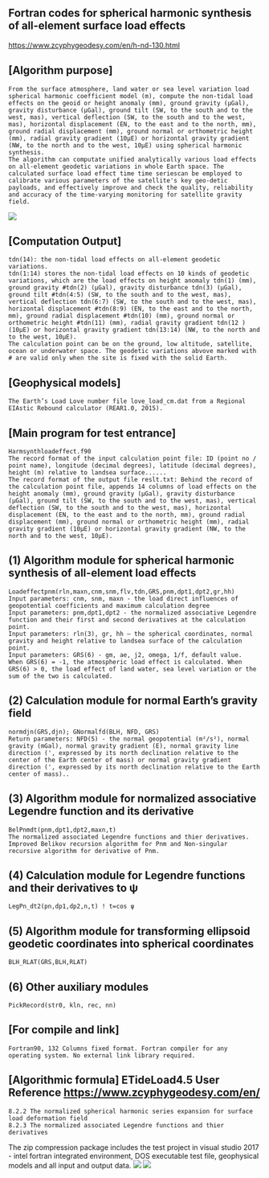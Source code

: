 ## Fortran codes for spherical harmonic synthesis of all-element surface load effects
https://www.zcyphygeodesy.com/en/h-nd-130.html
## [Algorithm purpose]
    From the surface atmosphere, land water or sea level variation load spherical harmonic coefficient model (m), compute the non-tidal load effects on the geoid or height anomaly (mm), ground gravity (μGal), gravity disturbance (μGal), ground tilt (SW, to the south and to the west, mas), vertical deflection (SW, to the south and to the west, mas), horizontal displacement (EN, to the east and to the north, mm), ground radial displacement (mm), ground normal or orthometric height (mm), radial gravity gradient (10μE) or horizontal gravity gradient (NW, to the north and to the west, 10μE) using spherical harmonic synthesis.
    The algorithm can computate unified analytically various load effects on all-element geodetic variations in whole Earth space. The calculated surface load effect time time seriescan be employed to calibrate various parameters of the satellite's key geo-detic payloads, and effectively improve and check the quality, reliability and accuracy of the time-varying monitoring for satellite gravity field.
![](https://24192633.s21i.faiusr.com/2/ABUIABACGAAgs7bQuQYort-bsQUwlg44ugk.jpg)
## [Computation Output]
    tdn(14): the non-tidal load effects on all-element geodetic variations.
    tdn(1:14) stores the non-tidal load effects on 10 kinds of geodetic variations, which are the load effects on height anomaly tdn(1) (mm), ground gravity #tdn(2) (μGal), gravity disturbance tdn(3) (μGal), ground tilt #tdn(4:5) (SW, to the south and to the west, mas), vertical deflection tdn(6:7) (SW, to the south and to the west, mas), horizontal displacement #tdn(8:9) (EN, to the east and to the north, mm), ground radial displacement #tdn(10) (mm), ground normal or orthometric height #tdn(11) (mm), radial gravity gradient tdn(12 )(10μE) or horizontal gravity gradient tdn(13:14) (NW, to the north and to the west, 10μE).
    The calculation point can be on the ground, low altitude, satellite, ocean or underwater space. The geodetic variations abvove marked with # are valid only when the site is fixed with the solid Earth.
## [Geophysical models]
    The Earth’s Load Love number file love_load_cm.dat from a Regional EIAstic Rebound calculator (REAR1.0, 2015).
## [Main program for test entrance]
    Harmsynthloadeffect.f90
    The record format of the input calculation point file: ID (point no / point name), longitude (decimal degrees), latitude (decimal degrees), height (m) relative to landsea surface......
    The record format of the output file reslt.txt: Behind the record of the calculation point file, appends 14 columns of load effects on the height anomaly (mm), ground gravity (μGal), gravity disturbance (μGal), ground tilt (SW, to the south and to the west, mas), vertical deflection (SW, to the south and to the west, mas), horizontal displacement (EN, to the east and to the north, mm), ground radial displacement (mm), ground normal or orthometric height (mm), radial gravity gradient (10μE) or horizontal gravity gradient (NW, to the north and to the west, 10μE).
## (1) Algorithm module for spherical harmonic synthesis of all-element load effects
    Loadeffectpnm(rln,maxn,cnm,snm,flv,tdn,GRS,pnm,dpt1,dpt2,gr,hh)
    Input parameters: cnm, snm, maxn - the load direct influences of geopotential coefficients and maximum calculation degree
    Input parameters: pnm,dpt1,dpt2 - the normalized associative Legendre function and their first and second derivatives at the calculation point.
    Input parameters: rln(3), gr, hh – the spherical coordinates, normal gravity and height relative to landsea surface of the calculation point.
    Input parameters: GRS(6) - gm, ae, j2, omega, 1/f, default value.
    When GRS(6) = -1, the atmospheric load effect is calculated. When GRS(6) > 0, the load effect of land water, sea level variation or the sum of the two is calculated.
## (2) Calculation module for normal Earth’s gravity field
    normdjn(GRS,djn); GNormalfd(BLH, NFD, GRS)
    Return parameters: NFD(5) - the normal geopotential (m²/s²), normal gravity (mGal), normal gravity gradient (E), normal gravity line direction (', expressed by its north declination relative to the center of the Earth center of mass) or normal gravity gradient direction (', expressed by its north declination relative to the Earth center of mass)..
## (3) Algorithm module for normalized associative Legendre function and its derivative
    BelPnmdt(pnm,dpt1,dpt2,maxn,t)
    The normalized associated Legendre functions and thier derivatives. Improved Belikov recursion algorithm for Pnm and Non-singular recursive algorithm for derivative of Pnm.
## (4) Calculation module for Legendre functions and their derivatives to ψ
    LegPn_dt2(pn,dp1,dp2,n,t) ! t=cos ψ
## (5) Algorithm module for transforming ellipsoid geodetic coordinates into spherical coordinates
    BLH_RLAT(GRS,BLH,RLAT)
## (6) Other auxiliary modules
    PickRecord(str0, kln, rec, nn)
## [For compile and link]
    Fortran90, 132 Columns fixed format. Fortran compiler for any operating system. No external link library required.
## [Algorithmic formula] ETideLoad4.5 User Reference https://www.zcyphygeodesy.com/en/
    8.2.2 The normalized spherical harmonic series expansion for surface load deformation field
    8.2.3 The normalized associated Legendre functions and thier derivatives
The zip compression package includes the test project in visual studio 2017 - intel fortran integrated environment, DOS executable test file, geophysical models and all input and output data.
![](https://24192633.s21i.faiusr.com/2/ABUIABACGAAgtLbQuQYo7KXfvAIwlg44ugk.jpg)
![](https://24192633.s21i.faiusr.com/2/ABUIABACGAAgtLbQuQYo0tbSrQcwlg44ugk.jpg)
